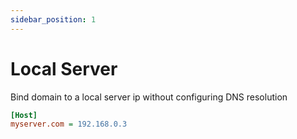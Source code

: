 ```yaml
---
sidebar_position: 1
---
```


# Local Server

Bind domain to a local server ip without configuring DNS resolution

```ini
[Host]
myserver.com = 192.168.0.3
```